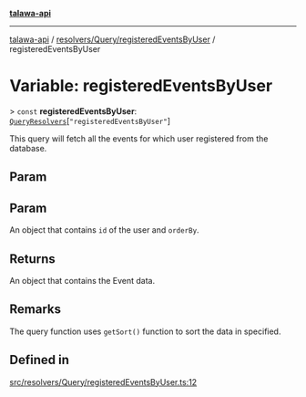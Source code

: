[**talawa-api**](../../../../README.md)

***

[talawa-api](../../../../modules.md) / [resolvers/Query/registeredEventsByUser](../README.md) / registeredEventsByUser

# Variable: registeredEventsByUser

\> `const` **registeredEventsByUser**: [`QueryResolvers`](../../../../types/generatedGraphQLTypes/type-aliases/QueryResolvers.md)\[`"registeredEventsByUser"`\]

This query will fetch all the events for which user registered from the database.

## Param

## Param

An object that contains `id` of the user and `orderBy`.

## Returns

An object that contains the Event data.

## Remarks

The query function uses `getSort()` function to sort the data in specified.

## Defined in

[src/resolvers/Query/registeredEventsByUser.ts:12](https://github.com/PalisadoesFoundation/talawa-api/blob/039b0f127fb8caa46d57186ab4b3bb27fe150903/src/resolvers/Query/registeredEventsByUser.ts#L12)
